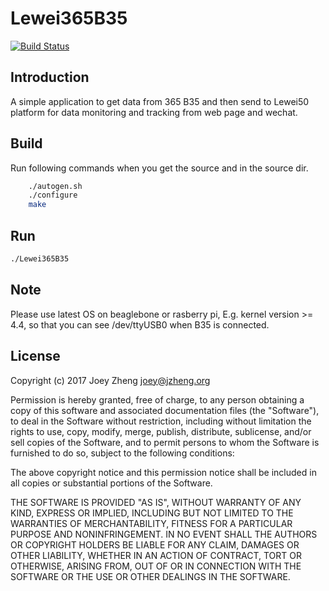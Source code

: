 # Lewei365B35
[![Build Status](https://travis-ci.org/JoeyZheng/Lewei365B35.svg?branch=master)](https://travis-ci.org/JoeyZheng/Lewei365B35)

Introduction
------------
A simple application to get data from 365 B35 and then send to Lewei50 platform for data monitoring and tracking from web page and wechat. 

Build
-----
Run following commands when you get the source and in the source dir. 
```bash
    ./autogen.sh
    ./configure
    make
```

Run
----
```bash
./Lewei365B35
```

Note
-------
Please use latest OS on beaglebone or rasberry pi, E.g. kernel version >= 4.4, so that you can see /dev/ttyUSB0 when B35 is connected.

License
-------

Copyright (c) 2017 Joey Zheng <joey@jzheng.org>

Permission is hereby granted, free of charge, to any person obtaining a copy
of this software and associated documentation files (the "Software"), to deal
in the Software without restriction, including without limitation the rights
to use, copy, modify, merge, publish, distribute, sublicense, and/or sell
copies of the Software, and to permit persons to whom the Software is
furnished to do so, subject to the following conditions:

The above copyright notice and this permission notice shall be included in all
copies or substantial portions of the Software.

THE SOFTWARE IS PROVIDED "AS IS", WITHOUT WARRANTY OF ANY KIND, EXPRESS OR
IMPLIED, INCLUDING BUT NOT LIMITED TO THE WARRANTIES OF MERCHANTABILITY,
FITNESS FOR A PARTICULAR PURPOSE AND NONINFRINGEMENT. IN NO EVENT SHALL THE
AUTHORS OR COPYRIGHT HOLDERS BE LIABLE FOR ANY CLAIM, DAMAGES OR OTHER
LIABILITY, WHETHER IN AN ACTION OF CONTRACT, TORT OR OTHERWISE, ARISING FROM,
OUT OF OR IN CONNECTION WITH THE SOFTWARE OR THE USE OR OTHER DEALINGS IN THE
SOFTWARE.


